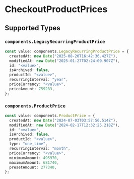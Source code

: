 # CheckoutProductPrices


## Supported Types

### `components.LegacyRecurringProductPrice`

```typescript
const value: components.LegacyRecurringProductPrice = {
  createdAt: new Date("2025-08-20T16:42:36.427Z"),
  modifiedAt: new Date("2025-01-27T02:24:09.907Z"),
  id: "<value>",
  isArchived: false,
  productId: "<value>",
  recurringInterval: "year",
  priceCurrency: "<value>",
  priceAmount: 759283,
};
```

### `components.ProductPrice`

```typescript
const value: components.ProductPrice = {
  createdAt: new Date("2024-07-03T03:57:56.514Z"),
  modifiedAt: new Date("2024-02-17T12:32:25.218Z"),
  id: "<value>",
  isArchived: false,
  productId: "<value>",
  type: "one_time",
  recurringInterval: "month",
  priceCurrency: "<value>",
  minimumAmount: 495970,
  maximumAmount: 681740,
  presetAmount: 277340,
};
```

